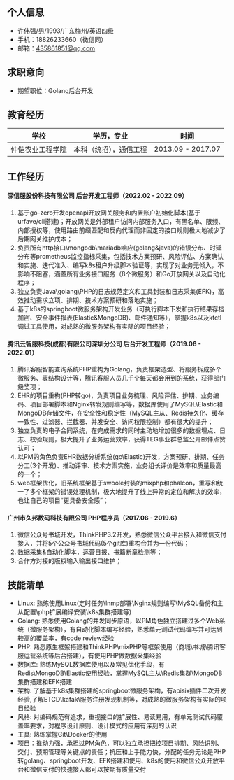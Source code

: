 ## 个人信息

- 许伟强/男/1993/广东梅州/英语四级  
- 手机：18826233660（微信同）  
- 邮箱：435861851@qq.com

## 求职意向

- 期望职位：Golang后台开发

## 教育经历

| 学校         | 学历，专业     | 时间              |
| ------------ | -------------- | ----------------- |
| 仲恺农业工程学院 | 本科（统招），通信工程 | 2013.09 - 2017.07 |


## 工作经历

#### 深信服股份科技有限公司 后台开发工程师（2022.02 - 2022.09）
1. 基于go-zero开发openapi开放网关服务和内置账户初始化脚本(基于urfave/cli搭建)；开放网关是外部租户访问内部服务入口，有黑名单、限频、内部授权等，使用路由前缀匹配和反向代理而非固定的接口规则极大地减少了后期网关维护成本；
2. 负责所有http接口\mongodb\mariadb响应(golang&java)的错误分布、时延分布等prometheus监控指标采集，包括技术方案预研、风险评估、方案确认和实施、迭代准入、编写k8s租户升级脚本验证等，实现了对业务无倾入，不影响不阻塞，涵蓋所有业务接口服务（8个微服务）和Go开放网关以及自动化程序；
3. 独立负责Java\golang\PHP的日志规范定义和工具封装和日志采集(EFK)，高效推动需求立项、排期、技术方案预研和落地实施；
4. 基于k8s的springboot微服务架构开发业务（可执行脚本下发和执行结果存档加密、安全事件报表(Elastic&MongoDB)、邮件通知等），掌握k8s以及ktctl调试工具使用，对成熟的微服务架构有实际的项目经验；

#### 腾讯云智服科技(成都)有限公司深圳分公司 后台开发工程师（2019.06 - 2022.01）
1. 腾讯客服智能查询系统PHP重构为Golang，负责框架选型、将服务拆成多个微服务、表结构设计等，腾讯客服人员几千个每天都会用到的系统，获得部门级奖项；
2. EHR的项目重构(PHP转go)，负责项目业务梳理、风险评估、排期、业务编码、项目部署脚本和Nginx转发规则编写等，数据库使用了MySQL\Elastic和MongoDB存储文件，在安全性和稳定性（MySQL主从、Redis持久化、缓存一致性、过滤器、拦截器、并发安全、访问权限控制）都有很大的提升；
3. 独立负责的电子合同系统，在完成需求的同时主动地增加很多的数据埋点、日志、校验规则，极大提升了业务运营效率，获得TEG事业群总监公开邮件点赞认可；
4. 以PM的角色负责EHR数据分析系统(go\Elastic)开发，方案预研、排期、任务分工(3个开发)、推动评审、技术方案实施，业务组长评价是效率和质量最高的一个；
5. web框架优化，旧系统框架基于swoole封装的mixphp和phalcon，重写和统一了多个框架的错误处理机制，极大地提升了线上异常的定位和解决的效率，也让自己的项目“更具备安全感”；

#### 广州市久邦数码科技有限公司 PHP程序员（2017.06 - 2019.6）
1. 微信公众号书城开发，ThinkPHP3.2开发，熟悉微信公众平台接入和微信支付接入，并将5个公众号书城代码(5个git库)重构合并为一份代码；
2. 数据采集&自动化脚本，运营日报、书籍断章检测等；
3. 合作方对接的版权输入输出接口维护；

## 技能清单
- Linux: 熟练使用Linux(定时任务\lnmp部署\Nginx规则编写\MySQL备份和主从配置\php扩展编译安装\k8s集群搭建等)
- Golang: 熟悉使用Golang的并发同步原语，以PM角色独立搭建过多个Web系统（微服务架构），有自动化脚本编写经验，熟悉单元测试代码编写并可达到较高的覆盖率，有code review经验
- PHP: 熟悉原生框架搭建和ThinkPHP\mixPHP等框架使用（商城\书城\腾讯客服运营系统等后台搭建），有使用PHP做数据采集经验
- 数据库: 熟练MySQL数据库使用以及常见优化手段，有Redis\MongoDB\Elastic使用经验，掌握MySQL主从\Redis集群\MongoDB集群搭建和EFK搭建
- 架构: 了解基于k8s集群搭建的springboot微服务架构，有apisix插件二次开发经验,了解ETCD\kafak\服务注册发现机制等，对成熟的微服务架构有实际的项目经验
- 风格: 对编码规范有追求，重视接口的扩展性、易读易用，有单元测试代码覆盖率要求，对程序设计原则、设计模式的应用有深刻的认识
- 工具: 熟练掌握Git\Docker的使用
- 项目：推动力强，承担过PM角色，可以独立承担把控项目排期、风险识别、交付、预期管理等关键点的责任；抗压和上手能力快，分配的任务无论是PHP转golang、springboot开发、EFK搭建和使用、k8s的使用和微信公众开放平台和微信支付的快速接入都可以按期有质量交付